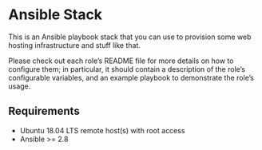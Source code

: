 # Ansible Stack

This is an Ansible playbook stack that you can use to provision some web hosting
infrastructure and stuff like that.

Please check out each role’s README file for more details on how to configure
them; in particular, it should contain a description of the role’s configurable
variables, and an example playbook to demonstrate the role’s usage.

## Requirements

- Ubuntu 18.04 LTS remote host(s) with root access
- Ansible >= 2.8
